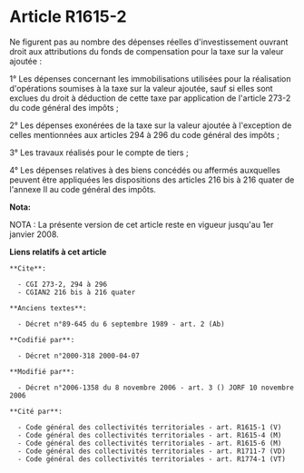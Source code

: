 # Article R1615-2

Ne figurent pas au nombre des dépenses réelles d'investissement ouvrant droit aux attributions du fonds de compensation pour
la taxe sur la valeur ajoutée :

1° Les dépenses concernant les immobilisations utilisées pour la réalisation d'opérations soumises à la taxe sur la valeur
ajoutée, sauf si elles sont exclues du droit à déduction de cette taxe par application de l'article 273-2 du code général des
impôts ;

2° Les dépenses exonérées de la taxe sur la valeur ajoutée à l'exception de celles mentionnées aux articles 294 à 296 du code
général des impôts ;

3° Les travaux réalisés pour le compte de tiers ;

4° Les dépenses relatives à des biens concédés ou affermés auxquelles peuvent être appliquées les dispositions des articles
216 bis à 216 quater de l'annexe II au code général des impôts.

**Nota:**

NOTA : La présente version de cet article reste en vigueur jusqu'au 1er janvier 2008.

**Liens relatifs à cet article**

	**Cite**:

	  - CGI 273-2, 294 à 296
	  - CGIAN2 216 bis à 216 quater

	**Anciens textes**:

	  - Décret n°89-645 du 6 septembre 1989 - art. 2 (Ab)

	**Codifié par**:

	  - Décret n°2000-318 2000-04-07

	**Modifié par**:

	  - Décret n°2006-1358 du 8 novembre 2006 - art. 3 () JORF 10 novembre 2006

	**Cité par**:

	  - Code général des collectivités territoriales - art. R1615-1 (V)
	  - Code général des collectivités territoriales - art. R1615-4 (M)
	  - Code général des collectivités territoriales - art. R1615-6 (M)
	  - Code général des collectivités territoriales - art. R1711-7 (VD)
	  - Code général des collectivités territoriales - art. R1774-1 (VT)
